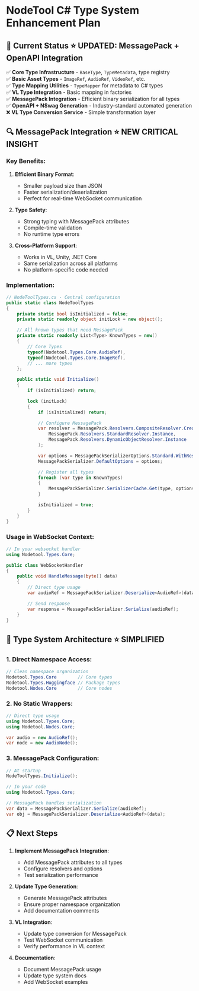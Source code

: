# NodeTool C# Type System Enhancement Plan

## 🎯 **Current Status** ⭐ **UPDATED: MessagePack + OpenAPI Integration**

✅ **Core Type Infrastructure** - `BaseType`, `TypeMetadata`, type registry  
✅ **Basic Asset Types** - `ImageRef`, `AudioRef`, `VideoRef`, etc.  
✅ **Type Mapping Utilities** - `TypeMapper` for metadata to C# types  
✅ **VL Type Integration** - Basic mapping in factories  
✅ **MessagePack Integration** - Efficient binary serialization for all types  
✅ **OpenAPI + NSwag Generation** - Industry-standard automated generation  
❌ **VL Type Conversion Service** - Simple transformation layer

## 🔍 **MessagePack Integration** ⭐ **NEW CRITICAL INSIGHT**

### **Key Benefits**:

1. **Efficient Binary Format**:

   - Smaller payload size than JSON
   - Faster serialization/deserialization
   - Perfect for real-time WebSocket communication

2. **Type Safety**:

   - Strong typing with MessagePack attributes
   - Compile-time validation
   - No runtime type errors

3. **Cross-Platform Support**:
   - Works in VL, Unity, .NET Core
   - Same serialization across all platforms
   - No platform-specific code needed

### **Implementation**:

```csharp
// NodeToolTypes.cs - Central configuration
public static class NodeToolTypes
{
    private static bool isInitialized = false;
    private static readonly object initLock = new object();

    // All known types that need MessagePack
    private static readonly List<Type> KnownTypes = new()
    {
        // Core Types
        typeof(Nodetool.Types.Core.AudioRef),
        typeof(Nodetool.Types.Core.ImageRef),
        // ... more types
    };

    public static void Initialize()
    {
        if (isInitialized) return;

        lock (initLock)
        {
            if (isInitialized) return;

            // Configure MessagePack
            var resolver = MessagePack.Resolvers.CompositeResolver.Create(
                MessagePack.Resolvers.StandardResolver.Instance,
                MessagePack.Resolvers.DynamicObjectResolver.Instance
            );

            var options = MessagePackSerializerOptions.Standard.WithResolver(resolver);
            MessagePackSerializer.DefaultOptions = options;

            // Register all types
            foreach (var type in KnownTypes)
            {
                MessagePackSerializer.SerializerCache.Get(type, options);
            }

            isInitialized = true;
        }
    }
}
```

### **Usage in WebSocket Context**:

```csharp
// In your websocket handler
using Nodetool.Types.Core;

public class WebSocketHandler
{
    public void HandleMessage(byte[] data)
    {
        // Direct type usage
        var audioRef = MessagePackSerializer.Deserialize<AudioRef>(data);

        // Send response
        var response = MessagePackSerializer.Serialize(audioRef);
    }
}
```

## 🔄 **Type System Architecture** ⭐ **SIMPLIFIED**

### **1. Direct Namespace Access**:

```csharp
// Clean namespace organization
Nodetool.Types.Core        // Core types
Nodetool.Types.Huggingface // Package types
Nodetool.Nodes.Core        // Core nodes
```

### **2. No Static Wrappers**:

```csharp
// Direct type usage
using Nodetool.Types.Core;
using Nodetool.Nodes.Core;

var audio = new AudioRef();
var node = new AudioNode();
```

### **3. MessagePack Configuration**:

```csharp
// At startup
NodeToolTypes.Initialize();

// In your code
using Nodetool.Types.Core;

// MessagePack handles serialization
var data = MessagePackSerializer.Serialize(audioRef);
var obj = MessagePackSerializer.Deserialize<AudioRef>(data);
```

## 📋 **Next Steps**

1. **Implement MessagePack Integration**:

   - Add MessagePack attributes to all types
   - Configure resolvers and options
   - Test serialization performance

2. **Update Type Generation**:

   - Generate MessagePack attributes
   - Ensure proper namespace organization
   - Add documentation comments

3. **VL Integration**:

   - Update type conversion for MessagePack
   - Test WebSocket communication
   - Verify performance in VL context

4. **Documentation**:
   - Document MessagePack usage
   - Update type system docs
   - Add WebSocket examples
